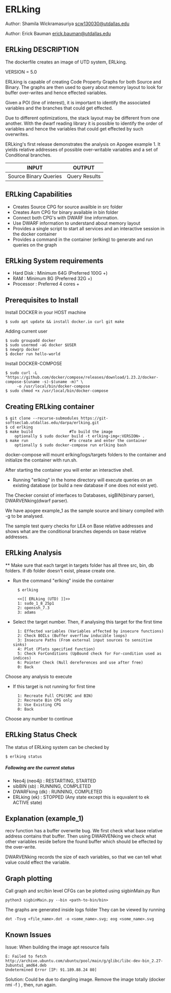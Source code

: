 # ERLking

Author: Shamila Wickramasuriya <scw130030@utdallas.edu>

Author: Erick Bauman <erick.bauman@utdallas.edu>

## ERLking DESCRIPTION
The dockerfile creates an image of UTD system, ERLking.

VERSION = 5.0

ERLking is capable of creating Code Property Graphs for both Source and Binary. The graphs are then used to query about 
memory layout to look for buffer over-writes and hence effected variables.

Given a POI (line of interest), it is important to identify the associated variables and the branches that could get effected.

Due to different optimizations, the stack layout may be different from one another. With the dwarf reading library it is possible to identify the order of variables and hence the variables that could get effected by such overwrites.

ERLking's first release demonstrates the analysis on Apogee example 1. It yields relative addresses of possible over-writable 
variables and a set of Conditional branches.

| INPUT	                 | OUTPUT        |
| ---------------------- | ------------  |
| Source Binary Queries  | Query Results |

## ERLking Capabilities

*	Creates Source CPG for source availble in src folder
*	Creates Asm CPG for binary available in bin folder
*	Connect both CPG's with DWARF line information.
*	Use DWARF information to understand about memory layout
*	Provides a single script to start all services and an interactive session in the docker container
*	Provides a command in the container (erlking) to generate and run queries on the graph

## ERLking System requirements

*	Hard Disk : Minimum 64G (Preferred 100G +)
*	RAM : Minimum 8G (Preferred 32G +)
*	Processor : Preferred 4 cores +

## Prerequisites to Install

Install DOCKER in your HOST machine

	$ sudo apt update && install docker.io curl git make

Adding current user	

	$ sudo groupadd docker
	$ sudo usermod -aG docker $USER
	$ newgrp docker
	$ docker run hello-world

Install DOCKER-COMPOSE

	$ sudo curl -L "https://github.com/docker/compose/releases/download/1.23.2/docker-compose-$(uname -s)-$(uname -m)" \
		 -o /usr/local/bin/docker-compose
	$ sudo chmod +x /usr/local/bin/docker-compose

## Creating ERLking container

	$ git clone --recurse-submodules https://git-softseclab.utdallas.edu/darpa/erlking.git
	$ cd erlking
	$ make build				#To build the image
		optionally $ sudo docker build -t erlking-img<:VERSION> .	
	$ make run					#To create and enter the container
		optionally $ sudo docker-compose run erlking bash				


docker-compose will mount erlking/logs/targets folders to the container and initialize the container with run.sh.

After starting the container you will enter an interactive shell.

* Running "erlking" in the home directory will execute queries on an existing database (or build a new database if one does not exist yet).

The Checker consist of interfaces to Databases, sigBIN(binary parser), DWARVENking(dwarf parser).

We have apogee example_1 as the sample source and binary compiled with -g to be analysed. 


The sample test query checks for LEA on Base relative addresses and shows what are the conditional branches depends on base relative addresses.

## ERLking Analysis
** Make sure that each target in targets folder has all three src, bin, db folders. If db folder doesn't exist, please create one.

* Run the command "erlking" inside the container

		$ erlking

		<<[[ ERLking (UTD) ]]>>
		1: sudo_1_8_25p1
		2: openssh_7.3
		3: adams

* Select the target number. Then, if analysing this target for the first time

		1: Effected variables (Variables affected by insecure functions)
		2: Check BOILs (Buffer overflow inducible loops)
		3: Insecure Paths (From external input sources to sensitive sinks)
		4: Plot (Plots specified function)
		5: Check ForConditions (UpBound check for For-condition used as indices)
		6: Pointer Check (Null dereferences and use after free)
		0: Back

Choose any analysis to execute

* If this target is not running for first time

		1: Recreate Full CPG(SRC and BIN)
		2: Recreate Bin CPG only
		3: Use Existing CPG
		0: Back

Choose any number to continue

## ERLking Status Check

The status of ERLking system can be checked by

	$ erlking status

##### Following are the current status

*	Neo4j 		(neo4j)	: RESTARTING, STARTED
*	sibBIN		(sb)	: RUNNING, COMPLETED
*	DWARFking	(dk)	: RUNNING, COMPLETED
*	ERLking		(ek)	: STOPPED (Any state except this is equvalent to ek ACTIVE state)

## Explanation (example_1)

recv function has a buffer overwrite bug. We first check what base relative address contains that buffer.
Then using DWARVENking we check what other variables reside before the found buffer which should be effected
by the over-write.

DWARVENking records the size of each variables, so that we can tell what value could effect the variable.

## Graph plotting

Call graph and src/bin level CFGs can be plotted using sigbinMain.py
Run 

	python3 sigbinMain.py --bin <path-to-bin/bin>

The graphs are generated inside logs folder
They can be viewed by running 

	dot -Tsvg <file_name>.dot -o <some_name>.svg; eog <some_name>.svg

## Known Issues

Issue:
When building the image apt resource fails

	E: Failed to fetch http://archive.ubuntu.com/ubuntu/pool/main/g/glibc/libc-dev-bin_2.27-3ubuntu1_amd64.deb
	Undetermined Error [IP: 91.189.88.24 80]

Solution:
Could be due to dangling image. Remove the image totally (docker rmi -f <image-id>) , then, run again.
